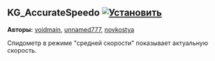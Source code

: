 ## KG_AccurateSpeedo [![Установить](http://s43.radikal.ru/i101/1406/15/25aa0cc99cf2.png)](https://github.com/voidmain02/KgScripts/raw/master/scripts/KG_AccurateSpeedo.user.js)
**Авторы:** [voidmain](http://klavogonki.ru/u/#/364239/), [unnamed777](http://klavogonki.ru/u/#/54687/), [novkostya](http://klavogonki.ru/u/#/57333/)

Спидометр в режиме "средней скорости" показывает актуальную скорость.
